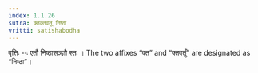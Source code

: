 ```yaml
---
index: 1.1.26
sutra: क्तक्तवतू निष्ठा
vritti: satishabodha
---
```






वृत्तिः --ः एतौ निष्‍ठासञ्ज्ञौ स्‍तः । The two affixes “क्त” and “क्तवतुँ” are designated as “निष्ठा”।


